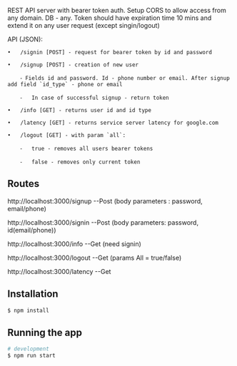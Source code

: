 REST API server with bearer token auth. Setup CORS to allow access from any domain. DB - any. Token should have expiration time 10 mins and extend it on any user request (except singin/logout)

API (JSON):

	•	/signin [POST] - request for bearer token by id and password

	•	/signup [POST] - creation of new user

		⁃ Fields id and password. Id - phone number or email. After signup add field `id_type` - phone or email

		⁃	In case of successful signup - return token

	•	/info [GET] - returns user id and id type

	•	/latency [GET] - returns service server latency for google.com

	•	/logout [GET] - with param `all`:

		⁃	true - removes all users bearer tokens

		⁃	false - removes only current token



## Routes
http://localhost:3000/signup --Post (body parameters :	password, email/phone)

http://localhost:3000/signin --Post (body parameters: password, id(email/phone))

http://localhost:3000/info --Get (need signin)

http://localhost:3000/logout --Get (params All = true/false)

http://localhost:3000/latency --Get


## Installation

```bash
$ npm install
```

## Running the app

```bash
# development
$ npm run start
